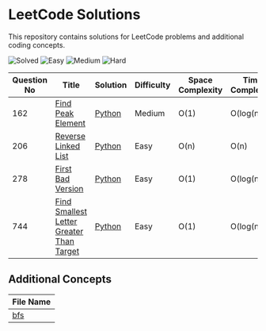 # LeetCode Solutions

This repository contains solutions for LeetCode problems and additional coding concepts.


![Solved](https://img.shields.io/badge/Solved-4-blue)
![Easy](https://img.shields.io/badge/Easy-3-green)
![Medium](https://img.shields.io/badge/Medium-1-orange)
![Hard](https://img.shields.io/badge/Hard-0-red)


| Question No | Title | Solution | Difficulty | Space Complexity | Time Complexity |
|-------------|-------|----------|------------|------------------|-----------------|
| 162 | [Find Peak Element](https://leetcode.com/problems/first-bad-version/) | [Python](./Solutions/162.%20Find%20Peak%20Element.py) | Medium | O(1) | O(log(n)) |
| 206 | [Reverse Linked List](https://leetcode.com/problems/reverse-linked-list) | [Python](./Solutions/206.%20Reverse%20Linked%20List.py) | Easy | O(n) | O(n) |
| 278 | [First Bad Version](https://leetcode.com/problems/first-bad-version/) | [Python](./Solutions/278.%20First%20Bad%20Version.py) | Easy | O(1) | O(log(n)) |
| 744 | [Find Smallest Letter Greater Than Target](https://leetcode.com/problems/first-bad-version/) | [Python](./Solutions/744.%20Find%20Smallest%20Letter%20Greater%20Than%20Target.py) | Easy | O(1) | O(log(n)) |

## Additional Concepts

| File Name |
|-----------|
| [bfs](./Solutions/bfs.py) |
